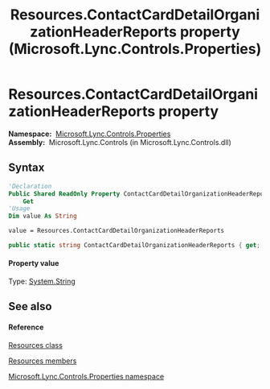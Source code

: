﻿---
title: Resources.ContactCardDetailOrganizationHeaderReports property  (Microsoft.Lync.Controls.Properties)
TOCTitle: 'ContactCardDetailOrganizationHeaderReports property '
ms:assetid: P:Microsoft.Lync.Controls.Properties.Resources.ContactCardDetailOrganizationHeaderReports_DI_3_UC_OCS14MrefLyncWPF
ms:mtpsurl: https://msdn.microsoft.com/en-us/library/microsoft.lync.controls.properties.resources.contactcarddetailorganizationheaderreports_di_3_uc_ocs14mreflyncwpf(v=office.15)
ms:contentKeyID: 48589963
ms.date: 07/28/2014
mtps_version: v=office.15
f1_keywords:
- Microsoft.Lync.Controls.Properties.Resources.ContactCardDetailOrganizationHeaderReports
dev_langs:
- CSharp
- JScript
- VB
- other
---

# Resources.ContactCardDetailOrganizationHeaderReports property

**Namespace:**  [Microsoft.Lync.Controls.Properties](microsoft-lync-controls-properties-namespace_1.md)  
**Assembly:**  Microsoft.Lync.Controls (in Microsoft.Lync.Controls.dll)

## Syntax

``` vb
'Declaration
Public Shared ReadOnly Property ContactCardDetailOrganizationHeaderReports As String
    Get
'Usage
Dim value As String

value = Resources.ContactCardDetailOrganizationHeaderReports
```

``` csharp
public static string ContactCardDetailOrganizationHeaderReports { get; }
```

#### Property value

Type: [System.String](http://msdn2.microsoft.com/en-us/library/s1wwdcbf)  

## See also

#### Reference

[Resources class](resources-class-microsoft-lync-controls-properties_1.md)

[Resources members](resources-members-microsoft-lync-controls-properties_1.md)

[Microsoft.Lync.Controls.Properties namespace](microsoft-lync-controls-properties-namespace_1.md)

